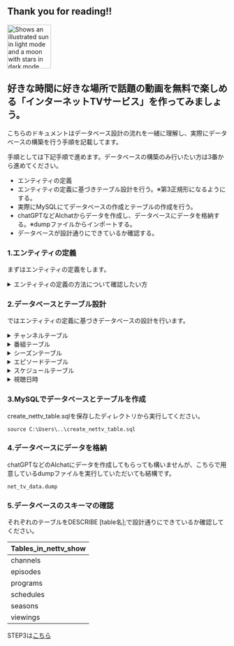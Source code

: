 ## Thank you for reading!!
<picture>
  <source media="(prefers-color-scheme: dark)" srcset="https://user-images.githubusercontent.com/25423296/163456776-7f95b81a-f1ed-45f7-b7ab-8fa810d529fa.png">
  <source media="(prefers-color-scheme: light)" srcset="https://user-images.githubusercontent.com/25423296/163456779-a8556205-d0a5-45e2-ac17-42d089e3c3f8.png">
  <img alt="Shows an illustrated sun in light mode and a moon with stars in dark mode." src="https://user-images.githubusercontent.com/25423296/163456779-a8556205-d0a5-45e2-ac17-42d089e3c3f8.png"width="100" height="100">
</picture>

## 好きな時間に好きな場所で話題の動画を無料で楽しめる「インターネットTVサービス」を作ってみましょう。

こちらのドキュメントはデータベース設計の流れを一緒に理解し、実際にデータベースの構築を行う手順を記載してます。

手順としては下記手順で進めます。データベースの構築のみ行いたい方は3番から進めてください。
- エンティティの定義
- エンティティの定義に基づきテーブル設計を行う。※第3正規形になるようにする。
- 実際にMySQLにてデータベースの作成とテーブルの作成を行う。
- chatGPTなどAIchatからデータを作成し、データベースにデータを格納する。※dumpファイルからインポートする。
- データベースが設計通りにできているか確認する。

### 1.エンティティの定義
まずはエンティティの定義をします。
<details>
    <summary>
      エンティティの定義の方法について確認したい方
    </summary>
channels テーブル: チャンネルに関する情報を保存します。<br>
id: チャンネルのID (主キー)  <br>
name: チャンネル名  <br>
<br>
programs テーブル: 番組に関する情報を保存します。<br>
id: 番組のID (主キー)<br>
title: 番組名<br>
description: 番組詳細<br>
genre: ジャンル<br>
<br>
seasons テーブル, シーズンに関する情報を保存します。<br>
id: シーズンのID (主キー)<br>
number: シーズン番号<br>
program_id: 番組のID (外部キー)<br>
<br>
episodes テーブル: エピソードに関する情報を保存します。<br>
id: エピソードのID (主キー)<br>
number: エピソード番号<br>
title: エピソードタイトル<br>
description: エピソード詳細<br>
duration: 動画時間<br>
air_date: 公開日<br>
views: 視聴数<br>
season_id: シーズンのID (外部キー)<br>
programs_id:プログラムのID(外部キー）<br>
<br>
schedules テーブル: スケジュールに関する情報を保存します。<br>
id: スケジュールのID (主キー)<br>
start_time: 放送開始時刻<br>
end_time: 放送終了時刻<br>
channel_id: チャンネルのID (外部キー)<br>
episode_id: エピソードのID (外部キー)<br>

</details>

### 2.データベースとテーブル設計
ではエンティティの定義に基づきデータベースの設計を行います。
<details>
<summary>チャンネルテーブル</summary>
  channelsテーブル

| Field | Type         | Null | Key | Default | Extra          |
|-------|--------------|------|-----|---------|----------------|
| id    | int          | NO   | PRI | NULL    | auto_increment |
| name  | varchar(255) | NO   |     | NULL    |                |
</details>

<details>
<summary> 番組テーブル </summary>
  programsテーブル

| Field       | Type         | Null | Key | Default | Extra          |
|-------------|--------------|------|-----|---------|----------------|
| id          | int          | NO   | PRI | NULL    | auto_increment |
| title       | varchar(255) | NO   | UNI | NULL    |                |
| description | text         | YES  |     | NULL    |                |
| genre       | varchar(255) | YES  |     | NULL    |                |
</details>

<details>
<summary>シーズンテーブル</summary>
  seasonsテーブル

| Field      | Type | Null | Key | Default | Extra          |
|------------|------|------|-----|---------|----------------|
| id         | int  | NO   | PRI | NULL    | auto_increment |
| number     | int  | NO   |     | NULL    |                |
| program_id | int  | NO   | MUL | NULL    |                |
</details>

<details>
<summary>エピソードテーブル</summary>
  episodesテーブル

| Field       | Type         | Null | Key | Default | Extra          |
|-------------|--------------|------|-----|---------|----------------|
| id          | int          | NO   | PRI | NULL    | auto_increment |
| number      | int          | NO   |     | NULL    |                |
| title       | varchar(255) | NO   |     | NULL    |                |
| description | text         | YES  |     | NULL    |                |
| duration    | time         | NO   |     | NULL    |                |
| air_date    | date         | NO   |     | NULL    |                |
| views       | int          | NO   |     | 0       |                |
| season_id   | int          | YES  | MUL | NULL    |                |
| programs_id | int          | YES  | MUL | NULL    |                |
</details>

<details>
<summary>スケジュールテーブル</summary>
  schedulesテーブル

| Field      | Type     | Null | Key | Default | Extra          |
|------------|----------|------|-----|---------|----------------|
| id         | int      | NO   | PRI | NULL    | auto_increment |
| start_time | datetime | NO   |     | NULL    |                |
| end_time   | datetime | NO   |     | NULL    |                |
| channel_id | int      | NO   | MUL | NULL    |                |
| episode_id | int      | NO   | MUL | NULL    |                |
</details>

<details>
<summary>視聴日時</summary>
  viewingsテーブル

| Field      | Type     | Null | Key | Default | Extra          |
|------------|----------|------|-----|---------|----------------|
| id         | int      | NO   | PRI | NULL    | auto_increment |
| episode_id | int      | NO   | MUL | NULL    |                |
| viewed_at  | datetime | NO   |     | NULL    |                |

</details>

### 3.MySQLでデータベースとテーブルを作成
create_nettv_table.sqlを保存したディレクトリから実行してください。
```
source C:\Users\..\create_nettv_table.sql
```

### 4.データベースにデータを格納
chatGPTなどのAIchatにデータを作成してもらっても構いませんが、こちらで用意しているdumpファイルを実行していただいても結構です。

```
net_tv_data.dump
```

### 5.データベースのスキーマの確認
それぞれのテーブルをDESCRIBE [table名];で設計通りにできているか確認してください。

| Tables_in_nettv_show |
|----------------------|
| channels             |
| episodes             |
| programs             |
| schedules            |
| seasons              |
| viewings             |


STEP3は[こちら](https://github.com/soichiro-saeki/Apprentice-QUEST/blob/master/5-6week/DatabaseQUEST/STEP3.md)
